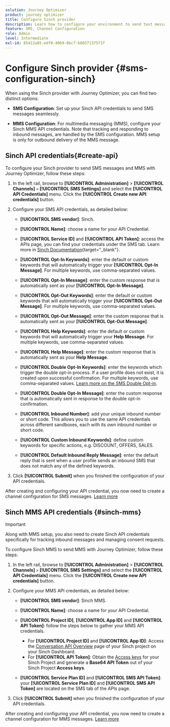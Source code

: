 ```yaml
---
solution: Journey Optimizer
product: journey optimizer
title: Configure Sinch provider
description: Learn how to configure your environment to send text messages with Journey Optimizer with Sinch
feature: SMS, Channel Configuration
role: Admin
level: Intermediate
exl-id: 85412a85-edf0-4069-8bc7-b80371375f1f
---
```

# Configure Sinch provider {#sms-configuration-sinch}

When using the Sinch provider with Journey Optimizer, you can find two distinct options:

* **SMS Configuration**: Set up your Sinch API credentials to send SMS messages seamlessly.

* **MMS Configuration**: For multimedia messaging (MMS), configure your Sinch MMS API credentials. Note that tracking and responding to inbound messages, are handled by the SMS configuration. MMS setup is only for outbound delivery of the MMS message.

## Sinch API credentials{#create-api}

To configure your Sinch provider to send SMS messages and MMS with Journey Optimizer, follow these steps:

1. In the left rail, browse to **[!UICONTROL Administration]** > **[!UICONTROL Channels]** `>` **[!UICONTROL SMS Settings]** and select the **[!UICONTROL API Credentials]** menu. Click the **[!UICONTROL Create new API credentials]** button.

1. Configure your SMS API credentials, as detailed below:

    * **[!UICONTROL SMS vendor]**: Sinch.

    * **[!UICONTROL Name]**: choose a name for your API Credential.

    * **[!UICONTROL Service ID]** and **[!UICONTROL API Token]**: access the APIs page, you can find your credentials under the SMS tab. Learn more in [Sinch Documentation](https://developers.sinch.com/docs/sms/getting-started/){target="_blank"}.

    * **[!UICONTROL Opt-In Keywords]**: enter the default or custom keywords that will automatically trigger your **[!UICONTROL Opt-In Message]**. For multiple keywords, use comma-separated values.

    * **[!UICONTROL Opt-In Message]**: enter the custom response that is automatically sent as your **[!UICONTROL Opt-In Message]**.

    * **[!UICONTROL Opt-Out Keywords]**: enter the default or custom keywords that will automatically trigger your **[!UICONTROL Opt-Out Message]**. For multiple keywords, use comma-separated values.

    * **[!UICONTROL Opt-Out Message]**: enter the custom response that is automatically sent as your **[!UICONTROL Opt-Out Message]**.

    * **[!UICONTROL Help Keywords]**: enter the default or custom keywords that will automatically trigger your **Help Message**. For multiple keywords, use comma-separated values.

    * **[!UICONTROL Help Message]**: enter the custom response that is automatically sent as your **Help Message**.

    * **[!UICONTROL Double Opt-In Keywords]**: enter the keywords which trigger the double opt-in process. If a user profile does not exist, it is created upon successful confirmation. For multiple keywords, use comma-separated values. [Learn more on the SMS Double Opt-in](https://video.tv.adobe.com/v/3427129/?learn=on).

    * **[!UICONTROL Double Opt-In Message]**: enter the custom response that is automatically sent in response to the double opt-in confirmation.

    * **[!UICONTROL Inbound Number]**: add your unique inbound number or short code. This allows you to use the same API credentials across different sandboxes, each with its own inbound number or short code.

    * **[!UICONTROL Custom Inbound Keywords]**: define custom keywords for specific actions, e.g. DISCOUNT, OFFERS, SALES.

    * **[!UICONTROL Default Inbound Reply Message]**: enter the default reply that is sent when a user profile sends an inbound SMS that does not match any of the defined keywords.

1. Click **[!UICONTROL Submit]** when you finished the configuration of your API credentials.

After creating and configuring your API credential, you now need to create a channel configuration for SMS messages. [Learn more](sms-configuration-surface.md)

## Sinch MMS API credentials {#sinch-mms}

>[!IMPORTANT]
>
> Along with MMS setup, you also need to create Sinch API credentials specifically for tracking inbound messages and managing consent requests.

To configure Sinch MMS to send MMS with Journey Optimizer, follow these steps:

1. In the left rail, browse to **[!UICONTROL Administration]** > **[!UICONTROL Channels]** `>` **[!UICONTROL SMS Settings]** and select the **[!UICONTROL API Credentials]** menu. Click the **[!UICONTROL Create new API credentials]** button.

1. Configure your MMS API credentials, as detailed below:

    * **[!UICONTROL SMS vendor]**: Sinch MMS.

    * **[!UICONTROL Name]**: choose a name for your API Credential.

    * **[!UICONTROL Project ID]**, **[!UICONTROL App ID]** and **[!UICONTROL API Token]**: follow the steps below to gather your MMS API credentials.

        * For **[!UICONTROL Project ID]** and **[!UICONTROL App ID]**: Access the [Conversation API Overview](https://dashboard.sinch.com/convapi/overview) page of your Sinch project on your Sinch Dashboard.
        * For **[!UICONTROL API Token]**: Obtain the [Access keys](https://community.sinch.com/t5/Customer-Dashboard/Sinch-Access-Keys/ta-p/12638) for your Sinch Project and generate a **Base64 API Token** out of your Sinch Project **Access keys**.

    * **[!UICONTROL Service Plan ID]** and **[!UICONTROL SMS API Token]**: your **[!UICONTROL Service Plan ID]** and **[!UICONTROL SMS API Token]** are located on the SMS tab of the APIs page.

1. Click **[!UICONTROL Submit]** when you finished the configuration of your API credentials.

After creating and configuring your API credential, you now need to create a channel configuration for MMS messages. [Learn more](sms-configuration-surface.md)
